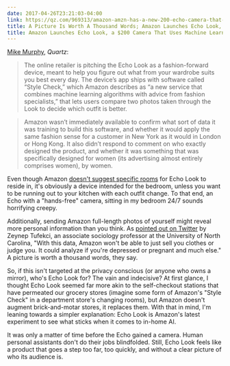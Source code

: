 ```yaml
---
date: 2017-04-26T23:21:03-04:00
link: https://qz.com/969313/amazon-amzn-has-a-new-200-echo-camera-that-uses-ai-to-judge-your-outfit-every-day/ 
title: A Picture Is Worth A Thousand Words; Amazon Launches Echo Look, a $200 Camera with Alexa
title: Amazon Launches Echo Look, a $200 Camera That Uses Machine Learning to Help You Choose an Outfit
---
```


[Mike Murphy][qz], _Quartz_: 

> The online retailer is pitching the Echo Look as a fashion-forward device, meant to help you figure out what from your wardrobe suits you best every day. The device’s app ships with software called “Style Check,” which Amazon describes as “a new service that combines machine learning algorithms with advice from fashion specialists,” that lets users compare two photos taken through the Look to decide which outfit is better. 

> Amazon wasn’t immediately available to confirm what sort of data it was training to build this software, and whether it would apply the same fashion sense for a customer in New York as it would in London or Hong Kong. It also didn’t respond to comment on who exactly designed the product, and whether it was something that was specifically designed for women (its advertising almost entirely comprises women), by women.

[qz]: https://qz.com/969313/amazon-amzn-has-a-new-200-echo-camera-that-uses-ai-to-judge-your-outfit-every-day/

Even though Amazon [doesn't suggest specific rooms][az] for Echo Look to reside in, it's obviously a device intended for the bedroom, unless you want to be running out to your kitchen with each outfit change. To that end, an Echo with a "hands-free" camera, sitting in my bedroom 24/7 sounds horrifying creepy.

[az]: https://www.amazon.com/Echo-Hands-Free-Camera-Style-Assistant/dp/B0186JAEWK

Additionally, sending Amazon full-length photos of yourself might reveal more personal information than you think. As [pointed out on Twitter][z] by Zeynep Tufekci, an associate sociology professor at the University of North Carolina, "With this data, Amazon won't be able to just sell you clothes or judge you. It could analyze if you're depressed or pregnant and much else." A picture is worth a thousand words, they say. 

[z]: https://twitter.com/zeynep/status/857263409561317377

So, if this isn't targeted at the privacy conscious (or anyone who owns a mirror), who's Echo Look for? The vain and indecisive? At first glance, I thought Echo Look seemed far more akin to the self-checkout stations that have permeated our grocery stores (imagine some form of Amazon's "Style Check" in a department store's changing rooms), but Amazon doesn't augment brick-and-motar stores, it replaces them. With that in mind, I'm leaning towards a simpler explanation: Echo Look is Amazon's latest experiment to see what sticks when it comes to in-home AI. 

It was only a matter of time before the Echo gained a camera. Human personal assistants don't do their jobs blindfolded. Still, Echo Look feels like a product that goes a step too far, too quickly, and without a clear picture of who its audience is. 